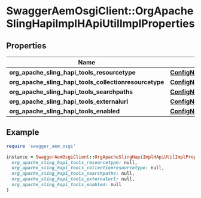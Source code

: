 # SwaggerAemOsgiClient::OrgApacheSlingHapiImplHApiUtilImplProperties

## Properties

| Name | Type | Description | Notes |
| ---- | ---- | ----------- | ----- |
| **org_apache_sling_hapi_tools_resourcetype** | [**ConfigNodePropertyString**](ConfigNodePropertyString.md) |  | [optional] |
| **org_apache_sling_hapi_tools_collectionresourcetype** | [**ConfigNodePropertyString**](ConfigNodePropertyString.md) |  | [optional] |
| **org_apache_sling_hapi_tools_searchpaths** | [**ConfigNodePropertyArray**](ConfigNodePropertyArray.md) |  | [optional] |
| **org_apache_sling_hapi_tools_externalurl** | [**ConfigNodePropertyString**](ConfigNodePropertyString.md) |  | [optional] |
| **org_apache_sling_hapi_tools_enabled** | [**ConfigNodePropertyBoolean**](ConfigNodePropertyBoolean.md) |  | [optional] |

## Example

```ruby
require 'swagger_aem_osgi'

instance = SwaggerAemOsgiClient::OrgApacheSlingHapiImplHApiUtilImplProperties.new(
  org_apache_sling_hapi_tools_resourcetype: null,
  org_apache_sling_hapi_tools_collectionresourcetype: null,
  org_apache_sling_hapi_tools_searchpaths: null,
  org_apache_sling_hapi_tools_externalurl: null,
  org_apache_sling_hapi_tools_enabled: null
)
```

